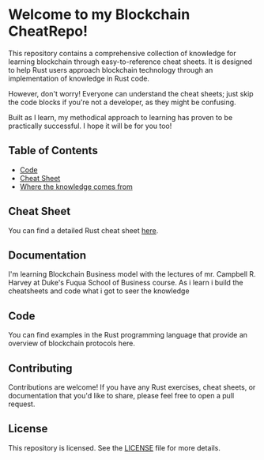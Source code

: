 # Welcome to my Blockchain CheatRepo!

This repository contains a comprehensive collection of knowledge for learning blockchain through easy-to-reference cheat sheets. 
It is designed to help Rust users approach blockchain technology through an implementation of knowledge in Rust code. 

However, don't worry! Everyone can understand the cheat sheets; just skip the code blocks if you're not a developer, as they might be confusing.

Built as I learn, my methodical approach to learning has proven to be practically successful. I hope it will be for you too!


## Table of Contents

- [Code](#Code)
- [Cheat Sheet](#cheat-sheet)
- [Where the knowledge comes from](#documentation)


## Cheat Sheet

You can find a detailed Rust cheat sheet [here](./cheat_sheets).

## Documentation

I'm learning Blockchain Business model with the lectures of mr. Campbell R. Harvey at Duke's Fuqua School of Business course.
As i learn i build the cheatsheets and code what i got to seer the knowledge

## Code

You can find examples in the Rust programming language that provide an overview of blockchain protocols here.

## Contributing

Contributions are welcome! If you have any Rust exercises, cheat sheets, or documentation that you'd like to share, please feel free to open a pull request.

## License

This repository is licensed. See the [LICENSE](./LICENSE) file for more details.
